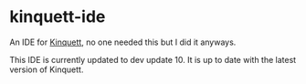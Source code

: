 # kinquett-ide
An IDE for [Kinquett](https://github.com/MusicOnStereo/Kinquett), no one needed this but I did it anyways.

This IDE is currently updated to dev update 10. It is up to date with the latest version of Kinquett.
